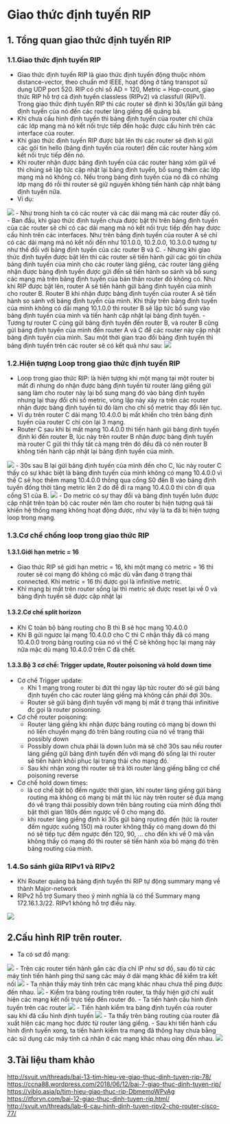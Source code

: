 # Giao thức định tuyến RIP
## 1. Tổng quan giao thức định tuyến RIP
### 1.1.Giao thức định tuyến RIP
- Giao thức định tuyến RIP là giao thức định tuyến động thuộc nhóm distance-vector, theo chuẩn mở IEEE, hoạt động ở tầng transpot sử dụng UDP port 520. RIP có chỉ số AD = 120, Metric = Hop-count, giao thức RIP hỗ trợ cả định tuyến classless (RIPv2) và classfull (RIPv1). Trong giao thức định tuyến RIP thì các router sẽ định kì 30s/lần gửi bảng định tuyến của nó đến các router láng giềng để quảng bá.
- Khi chưa cấu hình định tuyến thì bảng định tuyến của router chỉ chứa các lớp mạng mà nó kết nối trực tiếp đến hoặc được cấu hình trên các interface của router.
- Khi giao thức định tuyến RIP được bật lên thì các router sẽ định kì gửi các gói tin hello (bảng định tuyến của router) đến các router hàng xóm kết nối trực tiếp đến nó.
- Khi router nhận được bảng định tuyến của các router hàng xóm gửi về thì chúng sẽ lập tức cập nhật lại bảng định tuyến, bổ sung thêm các lớp mạng mà nó không có. Nếu trong bảng định tuyến của nó đã có những lớp mạng đó rồi thì router sẽ giữ nguyên không tiến hành cập nhật bảng định tuyến nữa.
- Ví dụ:
<img src='https://i.imgur.com/dRjwvQJ.jpg'>
	- Như trong hình ta có các router và các dải mạng mà các router đấy có.
	- Ban đầu, khi giao thức định tuyến chưa được bật thì trên bảng định tuyến của các router sẽ chỉ có các dải mạng mà nó kết nối trực tiếp đến hay được cấu hình trên các interfaces. Như trên bảng định tuyến của router A sẽ chỉ có các dải mạng mà nó kết nối đến như 10.1.0.0, 10.2.0.0, 10.3.0.0 tương tự như thế đối với bảng định tuyến của các router B và C.
	- Nhưng khi giao thức định tuyến được bật lên thì các router sẽ tiến hành gửi các gói tin chứa bảng định tuyến của mình cho các router láng giềng, các router láng giềng nhận được bảng định tuyến được gửi đến sẽ tiến hành so sánh và bổ sung các mạng mà trên bảng định tuyến của bản thân router đó không có. Như khi RIP được bật lên, router A sẽ tiến hành gửi bảng định tuyến của mình cho router B. Router B khi nhận được bảng định tuyến của router A sẽ tiến hành so sánh với bảng định tuyển của mình. Khi thấy trên bảng định tuyến của mình không có dải mạng 10.1.0.0 thì router B sẽ lập tức bổ sung vào bảng định tuyến của mình và tiến hành cập nhật lại bảng định tuyến.
	- Tương tự router C cũng gửi bảng định tuyến đến router B, và router B cũng gửi bảng định tuyến của mình đến router A và C để các router này cập nhật bảng định tuyến của mình. Sau một thời gian trao đổi bảng định tuyến thì bảng định tuyến trên các router sẽ có kết quả như sau:
	<img src='https://i.imgur.com/eQkStwy.jpg'>

### 1.2.Hiện tượng Loop trong giao thức định tuyến RIP
- Loop trong giao thức RIP: là hiện tượng khi một mạng tại một router bị mất đi nhưng do nhận được bảng định tuyến từ router láng giềng gửi sang làm cho router này lại bổ sung mạng đó vào bảng định tuyến nhưng lại thay đổi chỉ số metric, vòng lặp này xảy ra trên các router nhận được bảng định tuyến từ đó làm cho chỉ số metric thay đổi liên tục.
- Ví dụ trên router C dải mạng 10.4.0.0 bị mất khiến cho trên bảng định tuyến của router C chỉ còn lại 3 mạng.
- Router C sau khi bị mất mạng 10.4.0.0 thì tiến hành gửi bảng định tuyến định kì đến router B, lúc này trên router B nhận được bảng định tuyến mà router C gửi thì thấy tất cả mạng trên đó đều đã có nên router B không tiến hành cập nhật lại bảng định tuyến của mình.
<img src='https://i.imgur.com/vtER300.jpg'>
- 30s sau B lại gửi bảng định tuyến của mình đến cho C, lúc này router C thấy có sự khác biệt là bảng định tuyến của mình không có mạng 10.4.0.0 vì thế C sẽ học thêm mạng 10.4.0.0 thông qua cổng S0 đến B vào bảng định tuyến đồng thời tăng metric lên 2 do để đi ra mạng 10.4.0.0 thì còn đi qua cổng S1 của B.
<img src='https://i.imgur.com/TrclUqm.jpg'>
- Do metric có sự thay đổi và bảng định tuyến luôn được cập nhật trên toàn bộ các router nên làm cho router bị hiện tượng quá tải khiến hệ thống mạng không hoạt động được, như vậy là ta đã bị hiện tượng loop trong mạng.

### 1.3.Cơ chế chống loop trong giao thức RIP
#### 1.3.1.Giới hạn metric = 16
- Giao thức RIP sẽ giới hạn metric = 16, khi một mạng có metric = 16 thì router sẽ coi mạng đó không có mặc dù vẫn đang ở trạng thái connected. Khi metric = 16 thì được gọi là infinitive metric.
- Khi mạng bị mất trên router sống lại thì metric sẽ được reset lại về 0 và bảng định tuyến sẽ được cập nhật lại
#### 1.3.2.Cơ chế split horizon
- Khi C toàn bộ bảng routing cho B thì B sẽ học mạng 10.4.0.0
- Khi B gửi ngược lại mạng 10.4.0.0 cho C thì C nhận thấy đã có mạng 10.4.0.0 trong bảng routing của nó vì thế C sẽ không học lại mạng này nữa mặc dù mạng 10.4.0.0 trên C đã chết.
#### 1.3.3.Bộ 3 cơ chế: Trigger update, Router poisoning và hold down time
- Cơ chế Trigger update:
	- Khi 1 mạng trong router bị đứt thì ngay lập tức router đó sẽ gửi bảng định tuyến cho các router láng giềng mà không cần phải đợi 30s.
	- Router sẽ gửi bảng định tuyến với mạng bị mất ở trạng thái infinitive đc gọi là router poisoning.
- Cơ chế router poisoning:
	- Router láng giềng khi nhận được bảng routing có mạng bị down thì nó liền chuyển mạng đó trên bảng routing của nó về trạng thái possibly down
	- Possibly down chưa phải là down luôn mà sẽ chờ 30s sau nếu router láng giềng gửi bảng định tuyến đến với mạng đó sống lại thì router sẽ tiến hành khôi phục lại trạng thái cho mạng đó.
	- Sau khi nhận xong thì router sẽ trả lời router láng giếng bằng cơ chế poisoning reverse
- Cơ chế hold down times:
	- là cơ chế bật bộ đếm ngược thời gian, khi router láng giềng gửi bảng routing mà không có mạng bị mất thì lúc này trên router sẽ đưa mạng đó về trạng thái possibly down trên bảng routing của mình đồng thời bật thời gian 180s đếm ngược về 0 cho mạng đó.
	- khi router láng giềng định kì 30s gửi bảng routing đến (tức là router đếm ngược xuống 150) mà router không thấy có mạng down đó thì nó sẽ tiếp tục đếm ngược đến 120, 90, ... cho đến khi về 0 mà vẫn không thấy có mạng đó thì router sẽ tiến hành xóa bỏ mạng đó trên bảng routing của mình.

### 1.4.So sánh giữa RIPv1 và RIPv2
- Khi Router quảng bá bảng định tuyến thì RIP tự động summary mạng về thành Major-network
- RIPv2 hỗ trợ Sumary theo ý mình nghĩa là có thể Summary mạng 172.16.1.3/22. RIPv1 không hỗ trợ điều này.
<img src='https://i.imgur.com/FPIJTrU.jpg'>


## 2.Cấu hình RIP trên router.
- Ta có sơ đồ mạng:
<img src ='https://i.imgur.com/NAYwzzT.png'>
- Trên các router tiến hành gắn các địa chỉ IP như sơ đồ, sau đó từ các máy tính tiến hành ping thử sang các máy ở dải mạng khác để kiểm tra kết nối
<img src='https://i.imgur.com/5il05In.png'>
	- Ta nhận thấy máy tính trên các mạng khác nhau chưa thể ping được đến nhau.
<img src='https://i.imgur.com/IDD4j6I.png'>
	- Kiểm tra bảng routing trên router, ta thấy hiện giờ chỉ xuất hiện các mạng kết nối trực tiếp đến router đó.
- Ta tiến hành cấu hình định tuyến trên các router
<img src='https://i.imgur.com/OE5QKGw.png'>
- Tiến hành kiểm tra bảng định tuyến của router sau khi đã cấu hình định tuyến
<img src='https://i.imgur.com/6a48U39.png'>
	- Ta thấy trên bảng routing của router đã xuất hiện các mạng học được từ router láng giềng.
- Sau khi tiến hành cấu hình định tuyến xong, ta tiến hành kiểm tra mạng đã thông hay chưa bằng các sử dụng các máy tính cá nhân ở các mạng khác nhau oing đến nhau.
<img src='https://i.imgur.com/n7pjIbf.png'>

## 3.Tài liệu tham khảo
http://svuit.vn/threads/bai-13-tim-hieu-ve-giao-thuc-dinh-tuyen-rip-78/
https://ccna88.wordpress.com/2018/06/12/bai-7-giao-thuc-dinh-tuyen-rip/
https://viblo.asia/p/tim-hieu-giao-thuc-rip-DbmemoWPvAg
https://itforvn.com/bai-12-giao-thuc-dinh-tuyen-rip.html/
http://svuit.vn/threads/lab-6-cau-hinh-dinh-tuyen-ripv2-cho-router-cisco-77/

